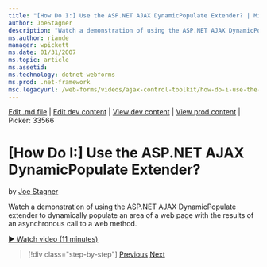 ```yaml
---
title: "[How Do I:] Use the ASP.NET AJAX DynamicPopulate Extender? | Microsoft Docs"
author: JoeStagner
description: "Watch a demonstration of using the ASP.NET AJAX DynamicPopulate extender to dynamically populate an area of a web page with the results of an asynchronous ca..."
ms.author: riande
manager: wpickett
ms.date: 01/31/2007
ms.topic: article
ms.assetid: 
ms.technology: dotnet-webforms
ms.prod: .net-framework
msc.legacyurl: /web-forms/videos/ajax-control-toolkit/how-do-i-use-the-aspnet-ajax-dynamicpopulate-extender
---
```

[Edit .md file](C:\Projects\msc\dev\Msc.Www\Web.ASP\App_Data\github\web-forms\videos\ajax-control-toolkit\how-do-i-use-the-aspnet-ajax-dynamicpopulate-extender.md) | [Edit dev content](http://www.aspdev.net/umbraco#/content/content/edit/26543) | [View dev content](http://docs.aspdev.net/tutorials/web-forms/videos/ajax-control-toolkit/how-do-i-use-the-aspnet-ajax-dynamicpopulate-extender.html) | [View prod content](http://www.asp.net/web-forms/videos/ajax-control-toolkit/how-do-i-use-the-aspnet-ajax-dynamicpopulate-extender) | Picker: 33566

[How Do I:] Use the ASP.NET AJAX DynamicPopulate Extender?
====================
by [Joe Stagner](https://github.com/JoeStagner)

Watch a demonstration of using the ASP.NET AJAX DynamicPopulate extender to dynamically populate an area of a web page with the results of an asynchronous call to a web method.

[&#9654; Watch video (11 minutes)](https://channel9.msdn.com/Blogs/ASP-NET-Site-Videos/how-do-i-use-the-aspnet-ajax-dynamicpopulate-extender)

>[!div class="step-by-step"] [Previous](how-do-i-use-the-aspnet-ajax-draggable-panel-extender.md) [Next](how-do-i-use-the-aspnet-ajax-filteredtextbox-extender.md)